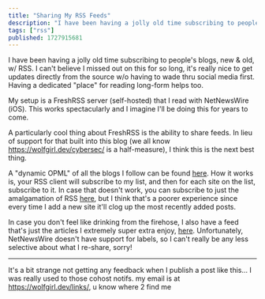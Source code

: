 ```yaml
---
title: "Sharing My RSS Feeds"
description: "I have been having a jolly old time subscribing to people\u0027s blogs, new \u0026 old, w/ RSS. I can\u0027t believe I missed out on this for so long, i..."
tags: ["rss"]
published: 1727915681
---
```


I have been having a jolly old time subscribing to people's blogs, new & old, w/ RSS. I can't believe I missed out on this for so long, it's really nice to get updates directly from the source w/o having to wade thru social media first. Having a dedicated "place" for reading long-form helps too.

My setup is a FreshRSS server (self-hosted) that I read with NetNewsWire (iOS). This works spectacularly and I imagine I'll be doing this for years to come.

A particularly cool thing about FreshRSS is the ability to share feeds. In lieu of support for that built into this blog (we all know <https://wolfgirl.dev/cybersec/> is a half-measure), I think this is the next best thing.

A "dynamic OPML" of all the blogs I follow can be found [here](https://freshrss.wolfgirl.dev/api/query.php?user=polywolf&t=1QZGHzuQLRcRdthNi7H22B&f=opml). How it works is, your RSS client will subscribe to my list, and then for each site on the list, subscribe to it. In case that doesn't work, you can subscribe to just the amalgamation of RSS [here](https://freshrss.wolfgirl.dev/api/query.php?user=polywolf&t=1QZGHzuQLRcRdthNi7H22B&f=rss), but I think that's a poorer experience since every time I add a new site it'll clog up the most recently added posts.

In case you don't feel like drinking from the firehose, I also have a feed that's just the articles I extremely super extra enjoy, [here](https://freshrss.wolfgirl.dev/api/query.php?user=polywolf&t=264eQGcy4W52VYwdw9DfsD&f=rss). Unfortunately, NetNewsWire doesn't have support for labels, so I can't really be any less selective about what I re-share, sorry!

---

It's a bit strange not getting any feedback when I publish a post like this... I was really used to those cohost notifs. my email is at <https://wolfgirl.dev/links/>, u know where 2 find me